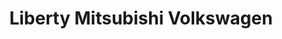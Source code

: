 ---
title: "Liberty Mitsubishi Volkswagen"
url: /rapid-city/liberty-mitsubishi-volkswagen/
shop: car
---